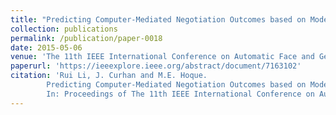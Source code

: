 ```yaml
---
title: "Predicting Computer-Mediated Negotiation Outcomes based on Modeling Facial Expression Synchronization"
collection: publications
permalink: /publication/paper-0018
date: 2015-05-06
venue: 'The 11th IEEE International Conference on Automatic Face and Gesture Recognition (FG 2015)'
paperurl: 'https://ieeexplore.ieee.org/abstract/document/7163102'
citation: 'Rui Li, J. Curhan and M.E. Hoque.
        Predicting Computer-Mediated Negotiation Outcomes based on Modeling Facial Expression Synchronization.
        In: Proceedings of The 11th IEEE International Conference on Automatic Face and Gesture Recognition (FG 2015), 1--6, May 2015.'
---
```

